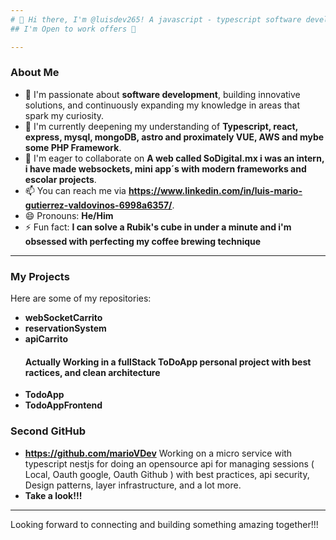 ```yaml
---
# 👋 Hi there, I'm @luisdev265! A javascript - typescript software developer.
## I'm Open to work offers 💼 

---
```

### **About Me**
- 👀 I'm passionate about **software development**, building innovative solutions, and continuously expanding my knowledge in areas that spark my curiosity.
- 🌱 I'm currently deepening my understanding of **Typescript, react, express, mysql, mongoDB, astro and proximately VUE, AWS and mybe some PHP Framework**.
- 💞️ I'm eager to collaborate on **A web called SoDigital.mx i was an intern, i have made websockets, mini app´s with modern frameworks and escolar projects**.
- 📫 You can reach me via **https://www.linkedin.com/in/luis-mario-gutierrez-valdovinos-6998a6357/**.
- 😄 Pronouns: **He/Him**
- ⚡ Fun fact: **I can solve a Rubik's cube in under a minute and i'm obsessed with perfecting my coffee brewing technique**

---
### **My Projects**
Here are some of my repositories:
- **webSocketCarrito**
- **reservationSystem**
- **apiCarrito**
  #### **Actually Working in a fullStack ToDoApp personal project with best ractices, and clean architecture**
- **TodoApp**
- **TodoAppFrontend**

### **Second GitHub**
- **https://github.com/marioVDev**
  Working on a micro service with typescript     nestjs for doing an opensource api for         managing sessions ( Local, Oauth google,       Oauth Github ) with best practices, api        security, Design patterns, layer               infrastructure, and a lot more.
- **Take a look!!!**

---
Looking forward to connecting and building something amazing together!!!
